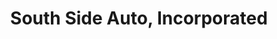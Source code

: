 ---
title: "South Side Auto, Incorporated"
url: /indian-river/south-side-auto-incorporated-m-68/
shop: Autoteile
---